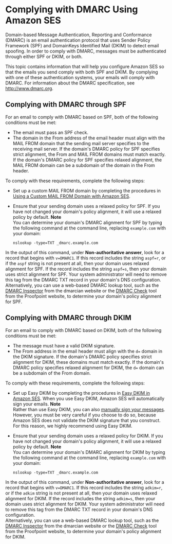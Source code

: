 # Complying with DMARC Using Amazon SES<a name="dmarc"></a>

Domain\-based Message Authentication, Reporting and Conformance \(DMARC\) is an email authentication protocol that uses Sender Policy Framework \(SPF\) and DomainKeys Identified Mail \(DKIM\) to detect email spoofing\. In order to comply with DMARC, messages must be authenticated through either SPF or DKIM, or both\.

This topic contains information that will help you configure Amazon SES so that the emails you send comply with both SPF and DKIM\. By complying with one of these authentication systems, your emails will comply with DMARC\. For information about the DMARC specification, see [http://www\.dmarc\.org](http://www.dmarc.org)\.

## Complying with DMARC through SPF<a name="dmarc-spf"></a>

For an email to comply with DMARC based on SPF, both of the following conditions must be met:
+ The email must pass an SPF check\.
+ The domain in the From address of the email header must align with the MAIL FROM domain that the sending mail server specifies to the receiving mail server\. If the domain's DMARC policy for SPF specifies strict alignment, the From and MAIL FROM domains must match exactly\. If the domain's DMARC policy for SPF specifies relaxed alignment, the MAIL FROM domain can be a subdomain of the domain in the From header\.

To comply with these requirements, complete the following steps:
+ Set up a custom MAIL FROM domain by completing the procedures in [Using a Custom MAIL FROM Domain with Amazon SES](mail-from.md)\.
+ Ensure that your sending domain uses a relaxed policy for SPF\. If you have not changed your domain's policy alignment, it will use a relaxed policy by default\.
**Note**  
You can determine your domain's DMARC alignment for SPF by typing the following command at the command line, replacing `example.com` with your domain:  

  ```
  nslookup -type=TXT _dmarc.example.com
  ```
In the output of this command, under **Non\-authoritative answer**, look for a record that begins with `v=DMARC1`\. If this record includes the string `aspf=r`, or if the `aspf` string is not present at all, then your domain uses relaxed alignment for SPF\. If the record includes the string `aspf=s`, then your domain uses strict alignment for SPF\. Your system administrator will need to remove this tag from the DMARC TXT record in your domain's DNS configuration\.  
Alternatively, you can use a web\-based DMARC lookup tool, such as the [DMARC Inspector](https://dmarcian.com/dmarc-inspector/) from the dmarcian website or the [DMARC Check](https://stopemailfraud.proofpoint.com/dmarc/) tool from the Proofpoint website, to determine your domain's policy alignment for SPF\.

## Complying with DMARC through DKIM<a name="dmarc-dkim"></a>

For an email to comply with DMARC based on DKIM, both of the following conditions must be met:
+ The message must have a valid DKIM signature\.
+ The From address in the email header must align with the `d=` domain in the DKIM signature\. If the domain's DMARC policy specifies strict alignment for DKIM, these domains must match exactly\. If the domain's DMARC policy specifies relaxed alignment for DKIM, the `d=` domain can be a subdomain of the From domain\.

To comply with these requirements, complete the following steps:
+ Set up Easy DKIM by completing the procedures in [Easy DKIM in Amazon SES](easy-dkim.md)\. When you use Easy DKIM, Amazon SES will automatically sign your emails\.
**Note**  
Rather than use Easy DKIM, you can also [manually sign your messages](manual-dkim.md)\. However, you must be very careful if you choose to do so, because Amazon SES does not validate the DKIM signature that you construct\. For this reason, we highly recommend using Easy DKIM\.
+ Ensure that your sending domain uses a relaxed policy for DKIM\. If you have not changed your domain's policy alignment, it will use a relaxed policy by default\.
**Note**  
You can determine your domain's DMARC alignment for DKIM by typing the following command at the command line, replacing `example.com` with your domain:  

  ```
  nslookup -type=TXT _dmarc.example.com
  ```
In the output of this command, under **Non\-authoritative answer**, look for a record that begins with `v=DMARC1`\. If this record includes the string `adkim=r`, or if the `adkim` string is not present at all, then your domain uses relaxed alignment for DKIM\. If the record includes the string `adkim=s`, then your domain uses strict alignment for DKIM\. Your system administrator will need to remove this tag from the DMARC TXT record in your domain's DNS configuration\.  
Alternatively, you can use a web\-based DMARC lookup tool, such as the [DMARC Inspector](https://dmarcian.com/dmarc-inspector/) from the dmarcian website or the [DMARC Check](https://stopemailfraud.proofpoint.com/dmarc/) tool from the Proofpoint website, to determine your domain's policy alignment for DKIM\.